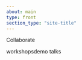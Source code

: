 ```yaml
---
about: main
type: front
section_type: "site-title"
---
```


<section id="etc-collaborate"
         class="b-front"
>
    <div class="b-front__img-collaborate b-img_full-sized b-img_parallax b-img b-img_bw">
        <div class="b-img__text-content  b-cta b-cta_bw">
            <p class="b-cta__main">Collaborate</p>
            <p class="b-cta_wrappable"><span class="b-cta__support">workshops</span><span class="b-cta__support">demo talks</span></p>
        </div>
    </div>
</section>